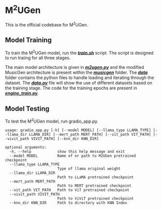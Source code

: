 # M<sup>2</sup>UGen

This is the official codebase for M<sup>2</sup>UGen.

## Model Training

To train the M<sup>2</sup>UGen model, run the [**_train.sh_**](./train.sh) script. The script is designed to run traiing for all three stages.

The main model architecture is given in [**_m2ugen.py_**](./llama/m2ugen.py) and the modified MusicGen architecture is present within the [**_musicgen_**](./llama/musicgen/) folder. The [**_data_**](./data/) folder contains the python files to handle loading and iterating through the dataset. The [**_data.py_**](./data/dataset.py) file will show the use of different datasets based on the training stage. The code for the training epochs are present in [**_engine_train.py_**](./engine_train.py).

## Model Testing

To test the M<sup>2</sup>UGen model, run gradio_app.py.

```
usage: gradio_app.py [-h] [--model MODEL] [--llama_type LLAMA_TYPE] [--llama_dir LLAMA_DIR] [--mert_path MERT_PATH] [--vit_path VIT_PATH] [--vivit_path VIVIT_PATH] [--knn_dir KNN_DIR]

optional arguments:
  -h, --help            show this help message and exit
  --model MODEL         Name of or path to M2UGen pretrained checkpoint
  --llama_type LLAMA_TYPE
                        Type of llama original weight
  --llama_dir LLAMA_DIR
                        Path to LLaMA pretrained checkpoint
  --mert_path MERT_PATH
                        Path to MERT pretrained checkpoint
  --vit_path VIT_PATH   Path to ViT pretrained checkpoint
  --vivit_path VIVIT_PATH
                        Path to ViViT pretrained checkpoint
  --knn_dir KNN_DIR     Path to directory with KNN Index
```

